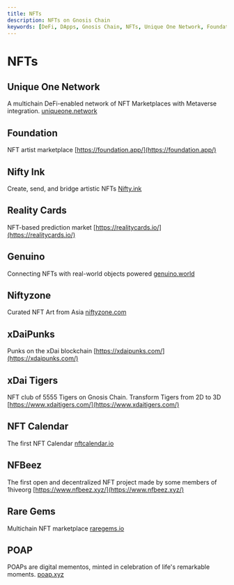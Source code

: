 ```yaml
---
title: NFTs
description: NFTs on Gnosis Chain
keywords: [DeFi, DApps, Gnosis Chain, NFTs, Unique One Network, Foundation, Nifty Ink, Reality Cards, Genuino, Niftyzone, xDaiPunks, xDai Tigers, NFT Calendar, NFBeez, Rare Gems, POAP] 
---
```


# NFTs

## Unique One Network
A multichain DeFi-enabled network of NFT Marketplaces with Metaverse integration.
[uniqueone.network](uniqueone.network)

## Foundation
NFT artist marketplace
[https://foundation.app/](https://foundation.app/)

## Nifty Ink
Create, send, and bridge artistic NFTs
[Nifty.ink](Nifty.ink)

## Reality Cards
NFT-based prediction market
[https://realitycards.io/](https://realitycards.io/)

## Genuino
Connecting NFTs with real-world objects powered
[genuino.world](genuino.world)

## Niftyzone
Curated NFT Art from Asia
[niftyzone.com](niftyzone.com)

## xDaiPunks
Punks on the xDai blockchain
[https://xdaipunks.com/](https://xdaipunks.com/)

## xDai Tigers
NFT club of 5555 Tigers on Gnosis Chain. Transform Tigers from 2D to 3D 
[https://www.xdaitigers.com/](https://www.xdaitigers.com/)

## NFT Calendar
The first NFT Calendar
[nftcalendar.io](nftcalendar.io)

## NFBeez
The first open and decentralized NFT project made by some members of 
1hiveorg
[https://www.nfbeez.xyz/](https://www.nfbeez.xyz/)

## Rare Gems
Multichain NFT marketplace
[raregems.io](raregems.io)

## POAP
POAPs are digital mementos, minted in celebration of life's remarkable moments.
[poap.xyz](poap.xyz)

